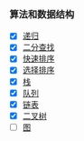 ### 算法和数据结构

- [x] [递归](https://github.com/MuYunyun/blog/blob/master/BasicSkill/algorithm/%E6%96%90%E6%B3%A2%E9%82%A3%E5%A5%91%E6%95%B0%E5%88%97%E4%BC%98%E5%8C%96.md)
- [x] [二分查找](https://github.com/MuYunyun/blog/blob/master/BasicSkill/algorithm/%E4%BA%8C%E5%88%86%E6%9F%A5%E6%89%BE.md)
- [x] [快速排序](https://github.com/MuYunyun/blog/blob/master/BasicSkill/algorithm/%E5%BF%AB%E9%80%9F%E6%8E%92%E5%BA%8F.md)
- [x] [选择排序](https://github.com/MuYunyun/blog/blob/master/BasicSkill/algorithm/选择排序.md)
- [x] [栈](https://github.com/MuYunyun/blog/blob/master/BasicSkill/algorithm/栈.md)
- [x] [队列](https://github.com/MuYunyun/blog/blob/master/BasicSkill/algorithm/队列.md)
- [x] [链表](https://github.com/MuYunyun/blog/blob/master/BasicSkill/algorithm/队列.md)
- [x] [二叉树](https://github.com/MuYunyun/blog/blob/master/BasicSkill/algorithm/二叉树.md)
- [ ] [图](https://github.com/MuYunyun/blog/blob/master/BasicSkill/algorithm/图.md)
